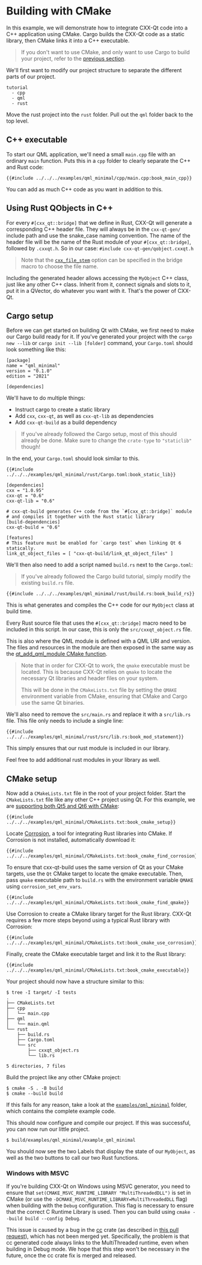 <!--
SPDX-FileCopyrightText: 2022 Klarälvdalens Datakonsult AB, a KDAB Group company <info@kdab.com>
SPDX-FileContributor: Leon Matthes <leon.matthes@kdab.com>

SPDX-License-Identifier: MIT OR Apache-2.0
-->

# Building with CMake

In this example, we will demonstrate how to integrate CXX-Qt code into a C++ application using CMake.
Cargo builds the CXX-Qt code as a static library, then CMake links it into a C++ executable.

> If you don't want to use CMake, and only want to use Cargo to build your project, refer to the [previous section](./4-cargo-executable.md).

We'll first want to modify our project structure to separate the different parts of our project.

```ignore
tutorial
  - cpp
  - qml
  - rust
```

Move the rust project into the `rust` folder.
Pull out the `qml` folder back to the top level.

## C++ executable

To start our QML application, we'll need a small `main.cpp` file with an ordinary `main` function. Puts this in a `cpp` folder to clearly separate the C++ and Rust code:

```cpp,ignore
{{#include ../../../examples/qml_minimal/cpp/main.cpp:book_main_cpp}}
```

You can add as much C++ code as you want in addition to this.

## Using Rust QObjects in C++

For every `#[cxx_qt::bridge]` that we define in Rust, CXX-Qt will generate a corresponding C++ header file.
They will always be in the `cxx-qt-gen/` include path and use the snake_case naming convention.
The name of the header file will be the name of the Rust module of your `#[cxx_qt::bridge]`, followed by `.cxxqt.h`.
So in our case: `#include cxx-qt-gen/qobject.cxxqt.h`

> Note that the [`cxx_file_stem`](../bridge/index.md#cxx_file_stem) option can be specified in the bridge macro to choose the file name.

Including the generated header allows accessing the `MyObject` C++ class, just like any other C++ class.
Inherit from it, connect signals and slots to it, put it in a QVector, do whatever you want with it.
That's the power of CXX-Qt.

## Cargo setup

Before we can get started on building Qt with CMake, we first need to make our Cargo build ready for it.
If you've generated your project with the `cargo new --lib` or `cargo init --lib [folder]` command, your `Cargo.toml` should look something like this:

```toml,ignore
[package]
name = "qml_minimal"
version = "0.1.0"
edition = "2021"

[dependencies]
```

We'll have to do multiple things:

- Instruct cargo to create a static library
- Add `cxx`, `cxx-qt`, as well as `cxx-qt-lib` as dependencies
- Add `cxx-qt-build` as a build dependency

> If you've already followed the Cargo setup, most of this should already be done.
> Make sure to change the `crate-type` to `"staticlib"` though!

In the end, your `Cargo.toml` should look similar to this.

```toml,ignore
{{#include ../../../examples/qml_minimal/rust/Cargo.toml:book_static_lib}}

[dependencies]
cxx = "1.0.95"
cxx-qt = "0.6"
cxx-qt-lib = "0.6"

# cxx-qt-build generates C++ code from the `#[cxx_qt::bridge]` module
# and compiles it together with the Rust static library
[build-dependencies]
cxx-qt-build = "0.6"

[features]
# This feature must be enabled for `cargo test` when linking Qt 6 statically.
link_qt_object_files = [ "cxx-qt-build/link_qt_object_files" ]
```

We'll then also need to add a script named `build.rs` next to the `Cargo.toml`:
> If you've already followed the Cargo build tutorial, simply modify the existing `build.rs` file.

```rust,ignore
{{#include ../../../examples/qml_minimal/rust/build.rs:book_build_rs}}
```

This is what generates and compiles the C++ code for our `MyObject` class at build time.

Every Rust source file that uses the `#[cxx_qt::bridge]` macro need to be included in this script.
In our case, this is only the `src/cxxqt_object.rs` file.

This is also where the QML module is defined with a QML URI and version.
The files and resources in the module are then exposed in the same way as the [qt_add_qml_module CMake function](https://doc.qt.io/qt-6/qt-add-qml-module.html).

> Note that in order for CXX-Qt to work, the `qmake` executable must be located. This is because CXX-Qt relies on `qmake` to locate the necessary Qt libraries and header files on your system.
>
> This will be done in the `CMakeLists.txt` file by setting the `QMAKE` environment variable from CMake, ensuring that CMake and Cargo use the same Qt binaries.

We'll also need to remove the `src/main.rs` and replace it with a `src/lib.rs` file.
This file only needs to include a single line:

```rust,ignore
{{#include ../../../examples/qml_minimal/rust/src/lib.rs:book_mod_statement}}
```

This simply ensures that our rust module is included in our library.

Feel free to add additional rust modules in your library as well.

## CMake setup

Now add a `CMakeLists.txt` file in the root of your project folder.
Start the `CMakeLists.txt` file like any other C++ project using Qt.
For this example, we are [supporting both Qt5 and Qt6 with CMake](https://doc.qt.io/qt-6/cmake-qt5-and-qt6-compatibility.html):

```cmake,ignore
{{#include ../../../examples/qml_minimal/CMakeLists.txt:book_cmake_setup}}
```

Locate [Corrosion](https://github.com/corrosion-rs/corrosion), a tool for integrating Rust libraries into CMake.
If Corrosion is not installed, automatically download it:

```cmake,ignore
{{#include ../../../examples/qml_minimal/CMakeLists.txt:book_cmake_find_corrosion}}
```

To ensure that cxx-qt-build uses the same version of Qt as your CMake targets, use the `Qt` CMake target to locate the qmake executable. Then, pass `qmake` executable path to `build.rs` with the environment variable `QMAKE` using `corrosion_set_env_vars`.

```cmake,ignore
{{#include ../../../examples/qml_minimal/CMakeLists.txt:book_cmake_find_qmake}}
```

Use Corrosion to create a CMake library target for the Rust library. CXX-Qt requires a few more steps beyond using
a typical Rust library with Corrosion:

```cmake,ignore
{{#include ../../../examples/qml_minimal/CMakeLists.txt:book_cmake_use_corrosion}}
```

Finally, create the CMake executable target and link it to the Rust library:

```cmake,ignore
{{#include ../../../examples/qml_minimal/CMakeLists.txt:book_cmake_executable}}
```

Your project should now have a structure similar to this:

```console, ignore
$ tree -I target/ -I tests
.
├── CMakeLists.txt
├── cpp
│   └── main.cpp
├── qml
│   └── main.qml
└── rust
    ├── build.rs
    ├── Cargo.toml
    └── src
        ├── cxxqt_object.rs
        └── lib.rs

5 directories, 7 files
```

Build the project like any other CMake project:

```shell
$ cmake -S . -B build
$ cmake --build build
```

If this fails for any reason, take a look at the [`examples/qml_minimal`](https://github.com/KDAB/cxx-qt/tree/main/examples/qml_minimal) folder, which contains the complete example code.

This should now configure and compile our project.
If this was successful, you can now run our little project.

```shell
$ build/examples/qml_minimal/example_qml_minimal
```

You should now see the two Labels that display the state of our `MyObject`, as well as the two buttons to call our two Rust functions.

### Windows with MSVC

If you're building CXX-Qt on Windows using MSVC generator, you need to ensure that `set(CMAKE_MSVC_RUNTIME_LIBRARY "MultiThreadedDLL")` is set in CMake (or use the `-DCMAKE_MSVC_RUNTIME_LIBRARY=MultiThreadedDLL` flag) when building with the `Debug` configuration. This flag is necessary to ensure that the correct C Runtime Library is used. Then you can build using `cmake --build build --config Debug`.

This issue is caused by a bug in the [cc](https://docs.rs/cc/latest/cc/index.html) crate (as described in [this pull request](https://github.com/rust-lang/cc-rs/pull/717)), which has not been merged yet. Specifically, the problem is that cc generated code always links to the MultiThreaded runtime, even when building in Debug mode. We hope that this step won't be necessary in the future, once the cc crate fix is merged and released.
